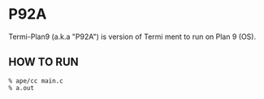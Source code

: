 # P92A
Termi-Plan9 (a.k.a "P92A") is version of Termi ment to run on Plan 9 (OS).

## HOW TO RUN

```
% ape/cc main.c
% a.out
```
